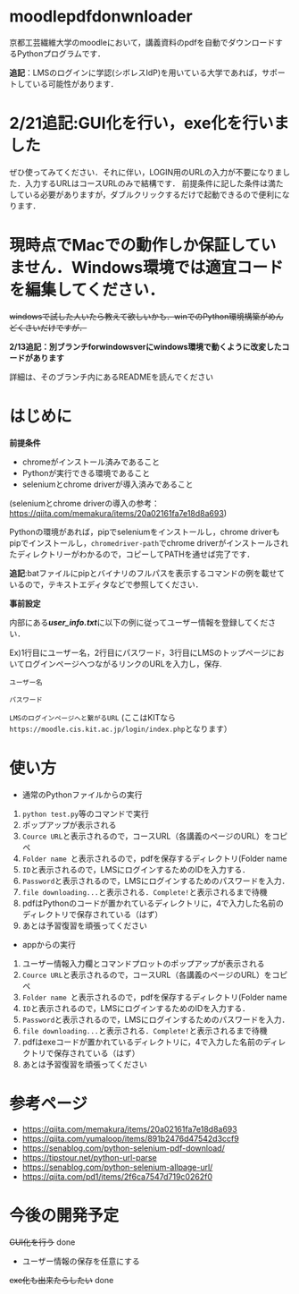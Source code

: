 # moodlepdfdonwnloader
京都工芸繊維大学のmoodleにおいて，講義資料のpdfを自動でダウンロードするPythonプログラムです．

**追記**：LMSのログインに学認(シボレスIdP)を用いている大学であれば，サポートしている可能性があります．

# 2/21追記:GUI化を行い，exe化を行いました
ぜひ使ってみてください．それに伴い，LOGIN用のURLの入力が不要になりました．入力するURLはコースURLのみで結構です．
前提条件に記した条件は満たしている必要がありますが，ダブルクリックするだけで起動できるので便利になります．

# 現時点でMacでの動作しか保証していません．Windows環境では適宜コードを編集してください．
~~windowsで試した人いたら教えて欲しいかも．winでのPython環境構築がめんどくさいだけですが．~~

**2/13追記：別ブランチforwindowsverにwindows環境で動くように改変したコードがあります**

詳細は、そのブランチ内にあるREADMEを読んでください

# はじめに
**前提条件**
* chromeがインストール済みであること
* Pythonが実行できる環境であること
* seleniumとchrome driverが導入済みであること

(seleniumとchrome driverの導入の参考：https://qiita.com/memakura/items/20a02161fa7e18d8a693)

Pythonの環境があれば，pipでseleniumをインストールし，chrome driverもpipでインストールし，`chromedriver-path`でchrome driverがインストールされたディレクトリーがわかるので，コピーしてPATHを通せば完了です．

**追記**:batファイルにpipとバイナリのフルパスを表示するコマンドの例を載せているので，テキストエディタなどで参照してください．

**事前設定**

内部にある***user_info.txt***に以下の例に従ってユーザー情報を登録してください．

Ex)1行目にユーザー名，2行目にパスワード，3行目にLMSのトップページにおいてログインページへつながるリンクのURLを入力し，保存.

`ユーザー名`

`パスワード`

`LMSのログインページへと繋がるURL`
(ここはKITなら`https://moodle.cis.kit.ac.jp/login/index.php`となります）

# 使い方
* 通常のPythonファイルからの実行
1. `python test.py`等のコマンドで実行
2. ポップアップが表示される
3. `Cource URL`と表示されるので，コースURL（各講義のページのURL）をコピペ
4. `Folder name `と表示されるので，pdfを保存するディレクトリ(Folder name
5. `ID`と表示されるので，LMSにログインするためのIDを入力する．
6. `Password`と表示されるので，LMSにログインするためのパスワードを入力．
7. `file downloading...`と表示される．`Complete!`と表示されるまで待機
8. pdfはPythonのコードが置かれているディレクトリに，4で入力した名前のディレクトリで保存されている（はず）
9. あとは予習復習を頑張ってください

* appからの実行
1. ユーザー情報入力欄とコマンドプロットのポップアップが表示される
2. `Cource URL`と表示されるので，コースURL（各講義のページのURL）をコピペ
4. `Folder name `と表示されるので，pdfを保存するディレクトリ(Folder name
5. `ID`と表示されるので，LMSにログインするためのIDを入力する．
6. `Password`と表示されるので，LMSにログインするためのパスワードを入力．
7. `file downloading...`と表示される．`Complete!`と表示されるまで待機
8. pdfはexeコードが置かれているディレクトリに，4で入力した名前のディレクトリで保存されている（はず）
9. あとは予習復習を頑張ってください

# 参考ページ
* https://qiita.com/memakura/items/20a02161fa7e18d8a693
* https://qiita.com/yumaloop/items/891b2476d47542d3ccf9
* https://senablog.com/python-selenium-pdf-download/
* https://tipstour.net/python-url-parse
* https://senablog.com/python-selenium-allpage-url/
* https://qiita.com/pd1/items/2f6ca7547d719c0262f0

# 今後の開発予定
~~GUI化を行う~~
done

* ユーザー情報の保存を任意にする

~~exe化も出来たらしたい~~
done
